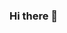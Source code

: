 ### Hi there 👋

<!--
**bingoknight9/bingoknight (House + Rock Pop)

- I am using this primarily to share and exchange musical files via grouped or individual postings. These files can be used for reworks,
remixes, and occassionally (with set permission) the sharing of specific samples.
- Always looking on expanding my horizons for artists and members of the music production community. This seems a great way to be able to
expand the music production community, while also creating an environment for creativity. 
- I will be posting announcements/files of current, past, and future endeavours of creating music, and sharing them within communities
for collaborative efforts. 
- How to reach me: email (bingoknight9@gmail.com)/IG/Twitter/GitHub interactions
- I’m looking to collaborate on reworks, original creations, and sound production, feel free to reach out and look out for updates!.

-->
